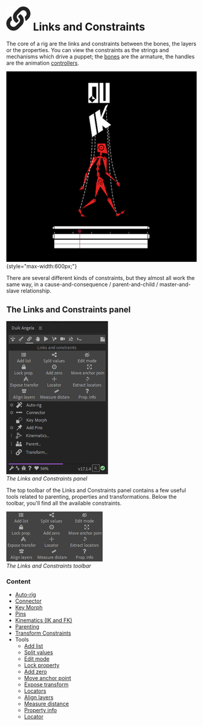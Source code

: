 # ![](../../img/duik/icons/constraints.svg) Links and Constraints

The core of a rig are the links and constraints between the bones, the layers or the properties. You can view the constraints as the strings and mechanisms which drive a puppet; the [bones](../bones/index.md) are the armature, the handles are the animation [controllers](../controllers/index.md).

![](../../img/illustration/duik15.png){style="max-width:600px;"}

There are several different kinds of constraints, but they almost all work the same way, in a cause-and-consequence / parent-and-child / master-and-slave relationship.

## The Links and Constraints panel

![](../../img/duik/constraints/constraints-panel.png)  
*The Links and Constraints panel*

The top toolbar of the Links and Constraints panel contains a few useful tools related to parenting, properties and transformations. Below the toolbar, you'll find all the available constraints.

![](../../img/duik/constraints/toolbar.png)  
*The Links and Constraints toolbar*

### Content

- [Auto-rig](../bones/autorig/index.md)
- [Connector](connector.md)
- [Key Morph](key-morph.md)
- [Pins](pins.md)
- [Kinematics (IK and FK)](kinematics.md)
- [Parenting](parent.md)
- [Transform Constraints](transform.md)
- Tools
    - [Add list](tools/list.md)
    - [Split values](tools/split.md)
    - [Edit mode](tools/edit-mode.md)
    - [Lock property](tools/lock.md)
    - [Add zero](tools/zero.md)
    - [Move anchor point](tools/anchor.md)
    - [Expose transform](tools/etm.md)
    - [Locators](tools/locator.md)
    - [Align layers](tools/align.md)
    - [Measure distance](tools/measure.md)
    - [Property info](tools/prop-info.md)
    - [Locator](tools/locator.md)
